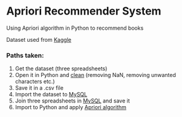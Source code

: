 # Apriori Recommender System
Using Apriori algorithm in Python to recommend books

Dataset used from [Kaggle](https://www.kaggle.com/datasets/arashnic/book-recommendation-dataset)

### Paths taken:
1) Get the dataset (three spreadsheets)
2) Open it in Python and [clean](https://github.com/Pmms89/Apriori_Recommender_System/blob/main/Recommendation%20-%20Apriori%20Algorithm%20.ipynb) (removing NaN, removing unwanted characters etc.) 
3) Save it in a .csv file
4) Import the dataset to [MySQL](https://github.com/Pmms89/Apriori_Recommender_System/blob/main/EER_Diagram.pdf) 
5) Join three spreadsheets in [MySQL](https://github.com/Pmms89/Apriori_Recommender_System/blob/main/SQL_programming.sql) and save it
6) Import to Python and apply [Apriori algorithm](https://github.com/Pmms89/Apriori_Recommender_System/blob/main/Recommendation%20-%20Apriori%20Algorithm%20.ipynb)
